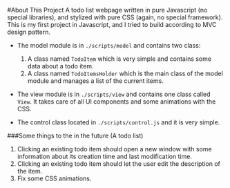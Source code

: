 #About This Project
A todo list webpage written in pure Javascript (no special libraries), and stylized with pure CSS (again, no special framework).
This is my first project in Javascript, and I tried to build according to MVC design pattern.
* The model module is in `./scripts/model` and contains two class:
    1. A class named `TodoItem` which is very simple and contains some data about a todo item. 
    2. A class named `TodoItemsHolder` which is the main class of the model module and manages a list of the current items.
    
* The view module is in `./scripts/view` and contains one class called `View`. It takes care of all UI components and some animations with the CSS.
* The control class located in `./scripts/control.js` and it is very simple.

###Some things to the in the future (A todo list)
1. Clicking an existing todo item should open a new window with some information about its creation time and last modification time.
2. Clicking an existing todo item should let the user edit the description of the item.
3. Fix some CSS animations.
